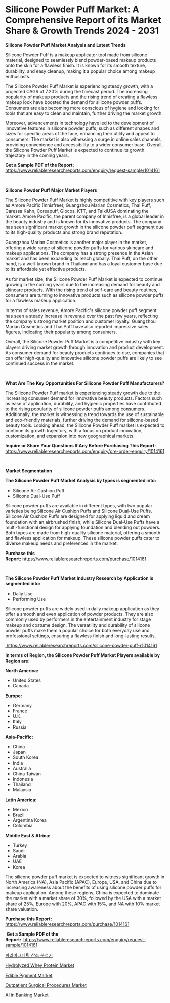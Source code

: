 <p><h1>Silicone Powder Puff Market: A Comprehensive Report of its Market Share & Growth Trends 2024 - 2031</h1></p><p><strong>Silicone Powder Puff Market Analysis and Latest Trends</strong></p>
<p><p>Silicone Powder Puff is a makeup applicator tool made from silicone material, designed to seamlessly blend powder-based makeup products onto the skin for a flawless finish. It is known for its smooth texture, durability, and easy cleanup, making it a popular choice among makeup enthusiasts.</p><p>The Silicone Powder Puff Market is experiencing steady growth, with a projected CAGR of 7.20% during the forecast period. The increasing popularity of makeup products and the rising trend of creating a flawless makeup look have boosted the demand for silicone powder puffs. Consumers are also becoming more conscious of hygiene and looking for tools that are easy to clean and maintain, further driving the market growth.</p><p>Moreover, advancements in technology have led to the development of innovative features in silicone powder puffs, such as different shapes and sizes for specific areas of the face, enhancing their utility and appeal to consumers. The market is also witnessing a surge in online sales channels, providing convenience and accessibility to a wider consumer base. Overall, the Silicone Powder Puff Market is expected to continue its growth trajectory in the coming years.</p></p>
<p><strong>Get a Sample PDF of the Report:&nbsp;</strong> <a href="https://www.reliableresearchreports.com/enquiry/request-sample/1014161">https://www.reliableresearchreports.com/enquiry/request-sample/1014161</a></p>
<p>&nbsp;</p>
<p><strong>Silicone Powder Puff Major Market Players</strong></p>
<p><p>The Silicone Powder Puff Market is highly competitive with key players such as Amore Pacific (Innisfree), Guangzhou Marian Cosmetics, Thai Puff, Caressa Kahn, Coreapuff, Glocos, KTT, and TaikiUSA dominating the market. Amore Pacific, the parent company of Innisfree, is a global leader in the beauty industry and is known for its innovative products. The company has seen significant market growth in the silicone powder puff segment due to its high-quality products and strong brand reputation.</p><p>Guangzhou Marian Cosmetics is another major player in the market, offering a wide range of silicone powder puffs for various skincare and makeup applications. The company has a strong presence in the Asian market and has been expanding its reach globally. Thai Puff, on the other hand, is a well-known brand in Thailand and has a loyal customer base due to its affordable yet effective products.</p><p>As for market size, the Silicone Powder Puff Market is expected to continue growing in the coming years due to the increasing demand for beauty and skincare products. With the rising trend of self-care and beauty routines, consumers are turning to innovative products such as silicone powder puffs for a flawless makeup application.</p><p>In terms of sales revenue, Amore Pacific's silicone powder puff segment has seen a steady increase in revenue over the past few years, reflecting the company's strong market position and customer loyalty. Guangzhou Marian Cosmetics and Thai Puff have also reported impressive sales figures, indicating their popularity among consumers.</p><p>Overall, the Silicone Powder Puff Market is a competitive industry with key players driving market growth through innovation and product development. As consumer demand for beauty products continues to rise, companies that can offer high-quality and innovative silicone powder puffs are likely to see continued success in the market.</p></p>
<p>&nbsp;</p>
<p><strong>What Are The Key Opportunities For Silicone Powder Puff Manufacturers?</strong></p>
<p><p>The Silicone Powder Puff market is experiencing steady growth due to the increasing consumer demand for innovative beauty products. Factors such as ease of application, durability, and hygienic properties have contributed to the rising popularity of silicone powder puffs among consumers. Additionally, the market is witnessing a trend towards the use of sustainable and eco-friendly materials, further driving the demand for silicone-based beauty tools. Looking ahead, the Silicone Powder Puff market is expected to continue its growth trajectory, with a focus on product innovation, customization, and expansion into new geographical markets.</p></p>
<p><strong>Inquire or Share Your Questions If Any Before Purchasing This Report:</strong> <a href="https://www.reliableresearchreports.com/enquiry/pre-order-enquiry/1014161">https://www.reliableresearchreports.com/enquiry/pre-order-enquiry/1014161</a></p>
<p>&nbsp;</p>
<p><strong>Market Segmentation</strong></p>
<p><strong>The Silicone Powder Puff Market Analysis by types is segmented into:</strong></p>
<p><ul><li>Silicone Air Cushion Puff</li><li>Silicone Dual-Use Puff</li></ul></p>
<p><p>Silicone powder puffs are available in different types, with two popular varieties being Silicone Air Cushion Puffs and Silicone Dual-Use Puffs. Silicone Air Cushion Puffs are designed for applying liquid and cream foundation with an airbrushed finish, while Silicone Dual-Use Puffs have a multi-functional design for applying foundation and blending out powders. Both types are made from high-quality silicone material, offering a smooth and flawless application for makeup. These silicone powder puffs cater to diverse makeup needs and preferences in the market.</p></p>
<p><strong>Purchase this Report:&nbsp;</strong><a href="https://www.reliableresearchreports.com/purchase/1014161">https://www.reliableresearchreports.com/purchase/1014161</a></p>
<p>&nbsp;</p>
<p><strong>The Silicone Powder Puff Market Industry Research by Application is segmented into:</strong></p>
<p><ul><li>Daliy Use</li><li>Performing Use</li></ul></p>
<p><p>Silicone powder puffs are widely used in daily makeup application as they offer a smooth and even application of powder products. They are also commonly used by performers in the entertainment industry for stage makeup and costume design. The versatility and durability of silicone powder puffs make them a popular choice for both everyday use and professional settings, ensuring a flawless finish and long-lasting results.</p></p>
<p><a href="https://www.reliableresearchreports.com/silicone-powder-puff-r1014161">&nbsp;https://www.reliableresearchreports.com/silicone-powder-puff-r1014161</a></p>
<p><strong>In terms of Region, the Silicone Powder Puff Market Players available by Region are:</strong></p>
<p>
    <p> <strong> North America: </strong>
        <ul>
            <li>United States</li>
            <li>Canada</li>
        </ul>
        </p> 
    <p> <strong> Europe: </strong>
        <ul>
            <li>Germany</li>
            <li>France</li>
            <li>U.K.</li>
            <li>Italy</li>
            <li>Russia</li>
        </ul>
        </p> 
    <p> <strong> Asia-Pacific: </strong>
        <ul>
            <li>China</li>
            <li>Japan</li>
            <li>South Korea</li>
            <li>India</li>
            <li>Australia</li>
            <li>China Taiwan</li>
            <li>Indonesia</li>
            <li>Thailand</li>
            <li>Malaysia</li>
        </ul>
        </p> 
    <p> <strong> Latin America: </strong>
        <ul>
            <li>Mexico</li>
            <li>Brazil</li>
            <li>Argentina Korea</li>
            <li>Colombia</li>
        </ul>
        </p> 
    <p> <strong> Middle East & Africa: </strong>
        <ul>
            <li>Turkey</li>
            <li>Saudi</li>
            <li>Arabia</li>
            <li>UAE</li>
            <li>Korea</li>
        </ul>
    </p>
    </p>
<p><p>The silicone powder puff market is expected to witness significant growth in North America (NA), Asia Pacific (APAC), Europe, USA, and China due to increasing awareness about the benefits of using silicone powder puffs for makeup application. Among these regions, China is expected to dominate the market with a market share of 30%, followed by the USA with a market share of 25%, Europe with 20%, APAC with 15%, and NA with 10% market share valuation.</p></p>
<p><strong>Purchase this Report: </strong><a href="https://www.reliableresearchreports.com/purchase/1014161">https://www.reliableresearchreports.com/purchase/1014161</a></p>
<p>&nbsp;<strong>Get a Sample PDF of the Report:&nbsp;&nbsp;</strong><a href="https://www.reliableresearchreports.com/enquiry/request-sample/1014161">https://www.reliableresearchreports.com/enquiry/request-sample/1014161</a></p>
<p><strong></strong></p>
<p><p><a href="https://medium.com/@waynegibson1959/%EA%B8%80%EB%A1%9C%EB%B2%8C-%ED%8C%A8%EB%9D%BC%EB%A7%88%EA%B7%B8%EB%84%A4%ED%8B%B1-%EC%82%B0%EC%86%8C-%EB%B6%84%EC%84%9D%EA%B8%B0-%EC%8B%9C%EC%9E%A5-%EA%B8%B0%ED%9A%8C%EC%99%80-2024%EB%85%84%EB%B6%80%ED%84%B0-2031%EB%85%84%EA%B9%8C%EC%A7%80%EC%9D%98-%EC%A0%84%EB%A7%9D-5b45d934b1a7">파라마그네틱 산소 분석기</a></p><p><a href="https://medium.com/@alan.ball8990/hydrolyzed-whey-protein-market-size-growth-and-industry-analysis-by-market-segmentation-and-6b56986ed632">Hydrolyzed Whey Protein Market</a></p><p><a href="https://medium.com/@mariedawsonv3/emerging-trends-in-edible-pigment-market-global-outlook-and-future-prospects-from-2024-2031-731bb98f023a">Edible Pigment Market</a></p><p><a href="https://github.com/tamvrosiya/Market-Research-Report-List-5/blob/main/outpatient-surgical-procedures-market.md">Outpatient Surgical Procedures Market</a></p><p><a href="https://github.com/pizolina/Market-Research-Report-List-5/blob/main/ai-in-banking-market.md">AI in Banking Market</a></p></p>